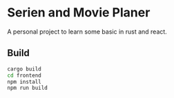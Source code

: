 # Serien and Movie Planer

A personal project to learn some basic in rust and react.

## Build

```bash
cargo build
cd frontend
npm install
npm run build
```
